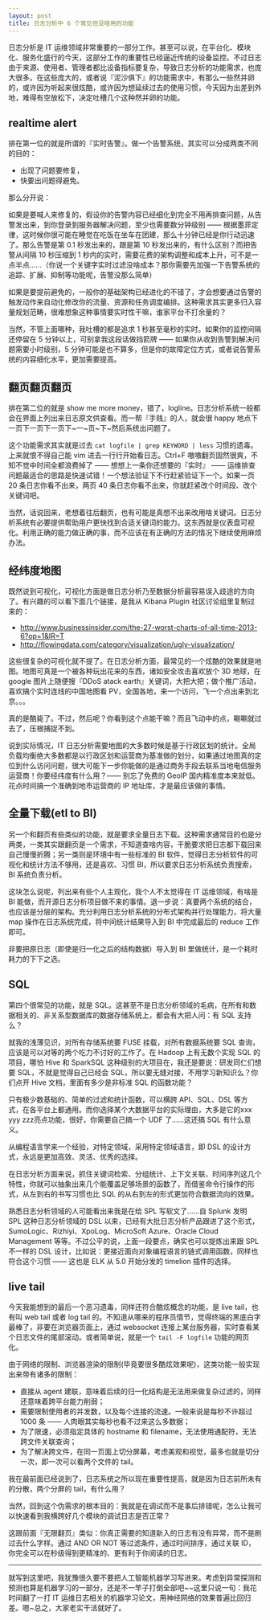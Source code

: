 ```yaml
---
layout: post
title: 日志分析中 6 个常见但没啥用的功能
---
```


日志分析是 IT 运维领域非常重要的一部分工作。甚至可以说，在平台化、模块化、服务化盛行的今天，这部分工作的重要性已经逼近传统的设备监控。不过日志由于来源、使用者、管理者都比设备指标要复杂，导致日志分析的功能需求，也庞大很多。在这些庞大的，或者说『泥沙俱下』的功能需求中，有那么一些然并卵的，或许因为听起来很炫酷，或许因为想延续过去的使用习惯，今天因为出差到外地，难得有空放松下，决定吐槽几个这种然并卵的功能。

## realtime alert

排在第一位的就是所谓的『实时告警』。做一个告警系统，其实可以分成两类不同的目的：

* 出现了问题要修复，
* 快要出问题得避免。

那么分开说：

如果是要喊人来修复的，假设你的告警内容已经细化到完全不用再排查问题，从告警发出来，到你登录到服务器解决问题，至少也需要数分钟级别 —— 根据墨菲定律，这时候你很可能在睡觉在吃饭在坐车在团建，那么十分钟已经是你行动迅速了。那么告警是第 0.1 秒发出来的，跟是第 10 秒发出来的，有什么区别？而把告警从间隔 10 秒压缩到 1 秒内的实时，需要花费的架构调整和成本上升，可不是一点半点……（你说一个关键字实时过滤没啥成本？那你需要先加强一下告警系统的追踪、扩展、抑制等功能呢，告警没那么简单）

如果是要提前避免的，一般你的基础架构已经进化的不错了，才会想要通过告警的触发动作来自动化修改你的流量、资源和任务调度编排。这种需求其实更多归入容量规划范畴，很难想象这种事情要实时性干嘛，谁家平台不打余量的？

当然，不管上面哪种，我吐槽的都是追求 1 秒甚至毫秒的实时。如果你的监控间隔还停留在 5 分钟以上，可别拿我这段话做挡箭牌 —— 如果你从收到告警到解决问题需要小时级别，5 分钟可能是也不算多，但是你的故障定位方式，或者说告警系统的内容细化水平，更加需要提高。

## 翻页翻页翻页

排在第二位的就是 show me more money，错了，logline。日志分析系统一般都会在界面上列出来日志原文供查看。而一帮『手贱』的人，就会很 happy 地点下一页下一页下一页下~一~页~下~然后系统出问题了。

这个功能需求其实就是过去 `cat logfile | grep KEYWORD | less` 习惯的遗毒。上来就恨不得自己能 vim 进去一行行开始看日志。Ctrl+F 嗷嗷翻页固然很爽，不知不觉中时间全都浪费掉了 —— 想想上一条你还想要的『实时』 —— 运维排查问题最适合的思路是快速试错！一个想法验证下不行赶紧验证下一个。如果一页 20 条日志你看不出来，两页 40 条日志你看不出来，你就赶紧改个时间段、改个关键词吧。

当然，话说回来，老想着往后翻页，也有可能是真想不出来改用啥关键词。日志分析系统有必要提供帮助用户更快找到合适关键词的能力。这东西就是仪表盘可视化。利用正确的能力做正确的事，而不应该在有正确的方法的情况下继续使用麻烦办法。

## 经纬度地图

既然说到可视化，可视化方面是做日志分析乃至数据分析最容易误入歧途的方向了。有兴趣的可以看下面几个链接，是我从 Kibana Plugin 社区讨论组里复制过来的：

* <http://www.businessinsider.com/the-27-worst-charts-of-all-time-2013-6?op=1&IR=T>
* <http://flowingdata.com/category/visualization/ugly-visualization/>

这些很复杂的可视化就不提了。在日志分析方面，最常见的一个炫酷的效果就是地图。地图可真是一个被各种玩出花来的东西，诸如安全攻击喜欢放个 3D 地球，在 google 图片上随便搜『DDoS atack earth』关键词，大把大把；做个推广活动，喜欢搞个实时连线的中国地图看 PV，全国各地，来一个访问，飞一个点出来到北京。。。

真的是酷毙了。不过，然后呢？你看到这个点能干嘛？而且飞动中的点，唰唰就过去了，压根捕捉不到。

说到实际情况，IT 日志分析需要地图的大多数时候是基于行政区划的统计。全局负载均衡绝大多数都是以行政区划和运营商为基准做的划分，如果通过地图真的定位到什么访问问题，很大可能下一步你能做的是通过商务手段去联系当地电信服务运营商！你要经纬度有什么用？—— 别忘了免费的 GeoIP 国内精准度本来就低。花点时间搞一个准确到地市运营商的 IP 地址库，才是最应该做的事情。

## 全量下载(etl to BI)

另一个和翻页有些类似的功能，就是要求全量日志下载。这种需求通常目的也是分两类，一类其实跟翻页是一个需求，不知道查啥内容，干脆要求把日志都下载回来自己慢慢折腾；另一类则是环境中有一些标准的 BI 软件，觉得日志分析软件的可视化和统计方法不够用，还是喜欢、习惯 BI，所以要求日志分析系统负责搜索，BI 系统负责分析。

这块怎么说呢，列出来有些个人主观化，我个人不太觉得在 IT 运维领域，有啥是 BI 能做，而开源日志分析项目做不来的事情。退一步说：真要两个系统的结合，也应该是分层的架构。充分利用日志分析系统的分布式架构并行处理能力，将大量 map 操作在日志系统完成，将中间统计结果导入到 BI 中完成最后的 reduce 工作即可。

非要把原日志（即使是归一化之后的结构数据）导入到 BI 里做统计，是一个耗时耗力的下下之选。

## SQL

第四个很常见的功能，就是 SQL。这甚至不是日志分析领域的毛病，在所有和数据相关的、非关系型数据库的数据存储系统上，都会有大把人问：有 SQL 支持么？

就我的浅薄见识，对所有存储系统要 FUSE 挂载，对所有数据系统要 SQL 查询，应该是可以对等的两个吃力不讨好的工作了。在 Hadoop 上有无数个实现 SQL 的项目，哪怕 Hive 和 SparkSQL 这种级别的大项目在，我还是要说：研发同仁们想要 SQL，不就是觉得自己已经会 SQL，所以要无缝对接，不用学习新知识么？你们点开 Hive 文档，里面有多少是非标准 SQL 的函数功能？

只有极少数基础的、简单的过滤和统计函数，可以横跨 API、SQL、DSL 等方式，在各平台上都通用。而你选择某个大数据平台的实际理由，大多是它的xxx yyy zzz亮点功能，很好，你需要自己搞一个 UDF 了……这还搞 SQL 有什么意义。

从编程语言学来一个经验，对特定领域，采用特定领域语言，即 DSL 的设计方式，永远是更加高效、灵活、优秀的选择。

在日志分析方面来说，抓住关键词检索、分组统计、上下文关联、时间序列这几个特性，你就可以抽象出来几个能覆盖足够场景的函数了，而借鉴命令行操作的形式，从左到右的书写习惯也比 SQL 的从右到左的形式更加符合数据流向的效果。

熟悉日志分析领域的人可能看出来我是在给 SPL 写软文了……自 Splunk 发明 SPL 这种日志分析领域的 DSL 以来，已经有大批日志分析产品跟进了这个形式，SumoLogic、Rizhiyi、XpoLog、MicroSoft Azure、Oracle Cloud Management 等等。不过公平的说，上面一段要点，确实也可以提炼出来跟 SPL 不一样的 DSL 设计，比如说：更接近面向对象编程语言的链式调用函数，同样也符合这个习惯 —— 这也是 ELK 从 5.0 开始分发的 timelion 插件的选择。

## live tail

今天我能想到的最后一个恶习遗毒，同样还符合酷炫概念的功能，是 live tail，也有叫 web tail 或者 log tail 的。不知道从哪来的程序员情节，觉得终端的黑底白字最棒了，非要在浏览器页面上，通过 websocket 连接上某台服务器，实时查看某个日志文件的尾部滚动。或者简单说，就是一个 `tail -F logfile` 功能的网页化。

由于网络的限制、浏览器渲染的限制(毕竟要很多酷炫效果呢)，这类功能一般实现出来带有诸多的限制：

* 直接从 agent 建联，意味着后续的归一化结构是无法用来做复杂过滤的，同样还意味着跨平台能力削弱；
* 需要限制使用者的并发数，以及每个连接的流速。一般来说是每秒不许超过 1000 条 —— 人肉眼其实每秒也看不过来这么多数据；
* 为了限速，必须指定具体的 hostname 和 filename，无法使用通配符，无法跨文件关联查询；
* 为了解决跨文件，在同一页面上切分屏幕，考虑美观和视觉，最多也就是切分一次，即一次可以看两个文件的 tail。

我在最前面已经说到了，日志系统之所以现在重要性提高，就是因为日志前所未有的分散，两个分屏的 tail，有什么用？

当然，回到这个伪需求的根本目的：我就是在调试而不是事后排错呢，怎么让我可以快速看到我横跨好几个模块的调试日志是否正常？

这跟前面『无限翻页』类似：你真正需要的知道新入的日志有没有异常，而不是刷过去什么字样。通过 AND OR NOT 等过滤条件，通过时间排序，通过关联 ID，你完全可以在秒级得到更精准的、更有利于你阅读的日志。

----------------

就写到这里吧，我犹豫很久要不要把人工智能机器学习写进来。考虑到异常探测和预测也算是机器学习的一部分，还是不一竿子打倒全部吧~~这里只说一句：我花时间翻了一打 IT 运维日志相关的机器学习论文，用神经网络的效果普遍比回归差。嗯~总之，大家老实干活就好了。
